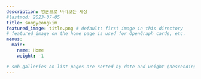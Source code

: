 ```yaml
---
description: 영혼으로 바라보는 세상
#lastmod: 2023-07-05
title: songyeongkim
featured_image: title.png # default: first image in this directory
# featured_image on the home page is used for OpenGraph cards, etc.
menus:
  main:
    name: Home
    weight: -1

# sub-galleries on list pages are sorted by date and weight (descending)
---
```

